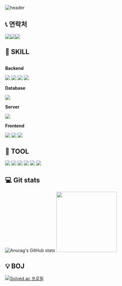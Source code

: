 ![header](https://capsule-render.vercel.app/api?type=Waving&color=auto&height=200&section=header&text=Ahn%20JiSun&fontSize=50)
## 📞 연락처
<div style="display:flex; flex-direction:row;">
    <a href="">
        <img src="https://img.shields.io/badge/Gmail-EA4335?style=for-the-badge&logo=Gmail&logoColor=white"> 
    </a>
    <a href="">
        <img src="https://img.shields.io/badge/Instagram-E4405F?style=for-the-badge&logoColor=black&logo=Instagram"> 
    </a>
    <a href="">
        <img src="https://img.shields.io/badge/Discord-5865F2?style=for-the-badge&logoColor=white&logo=Discord"> 
    </a>
</div>

## 🔨 SKILL
<div style="display:flex; flex-direction:column; align-items:flex-start;">
    <!-- Backend -->
    <p><strong>Backend</strong></p>
    <div>
        <img src="https://img.shields.io/badge/Java-007396?style=for-the-badge&logo=Java&logoColor=white"> 
        <img src="https://img.shields.io/badge/spring-6DB33F?style=for-the-badge&logo=spring&logoColor=white"> 
        <img src="https://img.shields.io/badge/Kotlin-7F52FF?style=for-the-badge&logo=kotlin&logoColor=white">
        <img src="https://img.shields.io/badge/Jsp-e76f00?style=for-the-badge&logo=Jsp&logoColor=white">
    </div>
    <!-- Database -->
    <p><strong>Database</strong></p>
    <div>
        <img src="https://img.shields.io/badge/mysql-4479A1?style=for-the-badge&logo=mysql&logoColor=white"> 
    </div>
    <!-- Server -->
    <p><strong>Server</strong></p>
    <div>
        <img src="https://img.shields.io/badge/apachetomcat-F8DC75?style=for-the-badge&logo=apachetomcat&logoColor=black"> 
    </div>
    <!-- Frontend -->
    <p><strong>Frontend</strong></p>
    <div>
        <img src="https://img.shields.io/badge/html5-E34F26?style=for-the-badge&logo=html5&logoColor=white"> 
        <img src="https://img.shields.io/badge/css-1572B6?style=for-the-badge&logo=css3&logoColor=white"> 
        <img src="https://img.shields.io/badge/Android-34A853?style=for-the-badge&logo=android&logoColor=white">
    </div>
</div>

## 🔨 TOOL
<div style="display:flex; flex-direction:column; align-items:flex-start;">
    <div>
        <img src="https://img.shields.io/badge/visualstudiocode-007ACC?style=for-the-badge&logo=visualstudiocode&logoColor=white"> 
        <img src="https://img.shields.io/badge/intellijidea-000000?style=for-the-badge&logo=intellijidea&logoColor=white"> 
        <img src="https://img.shields.io/badge/AndroidStudio-34A853?style=for-the-badge&logo=android&logoColor=white">
        <img src="https://img.shields.io/badge/EclipseIDE-2C2255?style=for-the-badge&logo=eclipseIDE&logoColor=white">
        <img src="https://img.shields.io/badge/github-181717?style=for-the-badge&logo=github&logoColor=white"> 
        <img src="https://img.shields.io/badge/notion-000000?style=for-the-badge&logo=notion&logoColor=white">
    </div>
</div>

## 💻 Git stats
![Anurag's GitHub stats](https://github-readme-stats.vercel.app/api?username=onlyone130&show_icons=true&theme=cobalt)
<img src="https://github-readme-stats.vercel.app/api/top-langs/?username=onlyone130&exclude_repo=songyouyoung.github.io&layout=compact&theme=tokyonight" height = "195px"/>

## 💡 BOJ
[![Solved.ac 프로필](http://mazassumnida.wtf/api/mini/generate_badge?boj=onlyone130)](https://solved.ac/{handle})
